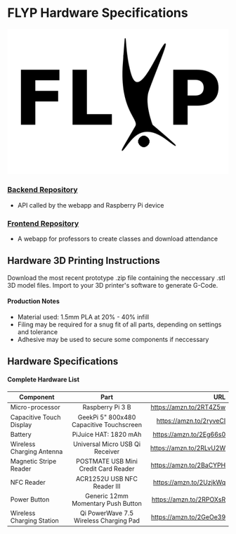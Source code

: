 # FLYP Hardware Specifications

![logo](documentation/FLYP.png)

### [Backend Repository](https://github.com/CurtisGreen/FLYP-EC2-Repo/tree/master/backend)
* API called by the webapp and Raspberry Pi device


### [Frontend Repository](https://github.com/CurtisGreen/FLYP-EC2-Repo/tree/master/frontend)
* A webapp for professors to create classes and download attendance 


## Hardware 3D Printing Instructions

Download the most recent prototype .zip file containing the neccessary .stl 3D model files. Import to your 3D printer's software to generate G-Code.

#### Production Notes
* Material used: 1.5mm PLA at 20% - 40% infill
* Filing may be required for a snug fit of all parts, depending on settings and tolerance
* Adhesive may be used to secure some components if neccessary

## Hardware Specifications

#### Complete Hardware List
| Component        | Part           | URL  |
| ------------- |:-------------:| -----:|
| Micro-processor | Raspberry Pi 3 B | https://amzn.to/2RT4Z5w |
| Capacitive Touch Display| GeekPi 5" 800x480 Capacitive Touchscreen  | https://amzn.to/2ryveCI |
| Battery | PiJuice HAT: 1820 mAh | https://amzn.to/2Eg66s0 |
| Wireless Charging Antenna | Universal Micro USB Qi Receiver | https://amzn.to/2RLvU2W |
| Magnetic Stripe Reader | POSTMATE USB Mini Credit Card Reader | https://amzn.to/2BaCYPH |
| NFC Reader | ACR1252U USB NFC Reader III | https://amzn.to/2UzjkWq |
| Power Button | Generic 12mm Momentary Push Button | https://amzn.to/2RPOXsR |
| Wireless Charging Station | Qi PowerWave 7.5 Wireless Charging Pad | https://amzn.to/2GeOe39 |